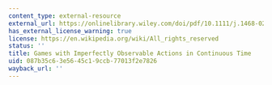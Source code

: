 ```yaml
---
content_type: external-resource
external_url: https://onlinelibrary.wiley.com/doi/pdf/10.1111/j.1468-0262.2007.00795.x?casa_token=1pRjzZypdz4AAAAA%3ArsCqs4vwdZ235stUSOV_GuubygCI4OewBW4cUi1BntyzAhZEJWR066i9ftKjE4_p7EgYbriVrPQw2V-G
has_external_license_warning: true
license: https://en.wikipedia.org/wiki/All_rights_reserved
status: ''
title: Games with Imperfectly Observable Actions in Continuous Time
uid: 087b35c6-3e56-45c1-9ccb-77013f2e7826
wayback_url: ''
---
```

